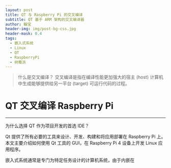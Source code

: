 ```yaml
---
layout: post
title: QT 与 Raspberry Pi 的交叉编译
subtitle: QT 基于 ARM 架构的交叉编译器
author: 翰宝
header-img: img/post-bg-css.jpg
header-mask: 0.4
tags:
  - 嵌入式系统
  - Linux
  - QT
  - RaspberryPi
  - 树莓派
---
```


> 什么是交叉编译？
> 交叉编译是指在编译性能更加强大的宿主 (host) 计算机中生成能够提供给另一平台 (target) 可运行代码的过程。

# QT 交叉编译 Raspberry Pi
---
为什么选择 QT 作为项目开发的首选 IDE？

Qt 提供了所有必要的工具来设计、开发、构建和将应用部署在 Raspberry Pi 上。本文主要介绍如何使用 Qt 工具的 GUI，在 Raspberry Pi 4 设备上开发 Linux 应用程序。

嵌入式系统通常是专门为特定任务设计的计算机系统，由于内嵌在



